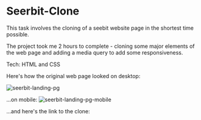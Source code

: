 # Seerbit-Clone
This task involves the cloning of a seebit website page in the shortest time possible.

The project took me 2 hours to complete - cloning some major elements of the web page and adding a media query to add some responsiveness.

Tech: HTML and CSS

Here's how the original web page looked on desktop:

![seerbit-landing-pg](https://user-images.githubusercontent.com/70877999/166109079-26633636-542d-424b-a2dd-36f5d19a550c.png)

...on mobile:
![seerbit-landing-pg-mobile](https://user-images.githubusercontent.com/70877999/166109110-3b87cc24-18b9-4e1c-8039-06940f3690e0.png)


...and here's the link to the clone:
